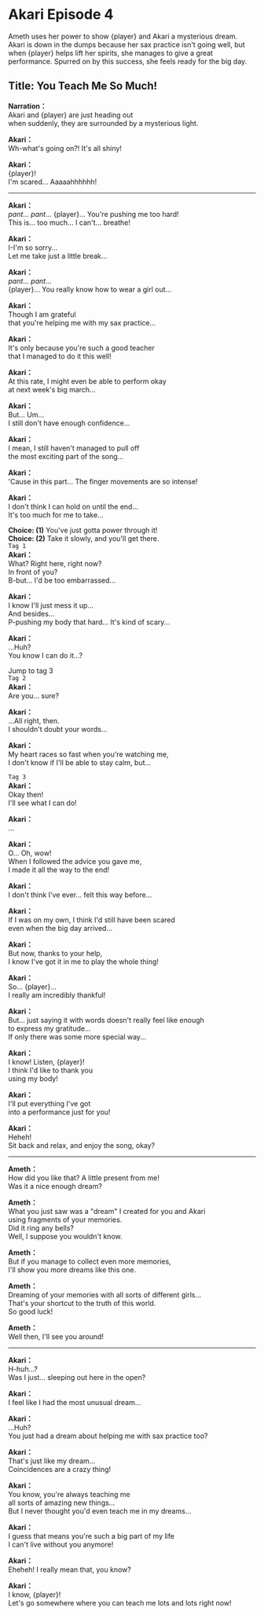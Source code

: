 # Akari Episode 4
Ameth uses her power to show {player} and Akari a mysterious dream. Akari is down in the dumps because her sax practice isn't going well, but when {player} helps lift her spirits, she manages to give a great performance. Spurred on by this success, she feels ready for the big day.
  
## Title: You Teach Me So Much!
  
**Narration：**  
Akari and {player} are just heading out  
when suddenly, they are surrounded by a mysterious light.  
  
**Akari：**  
Wh-what's going on?! It's all shiny!  
  
**Akari：**  
{player}!  
I'm scared... Aaaaahhhhhh!  
  

---  
  
**Akari：**  
*pant*... *pant*... {player}... You're pushing me too hard!  
This is... too much... I can't... breathe!  
  
**Akari：**  
I-I'm so sorry...  
Let me take just a little break...  
  
**Akari：**  
*pant*... *pant*...  
{player}... You really know how to wear a girl out...  
  
**Akari：**  
Though I am grateful  
that you're helping me with my sax practice...  
  
**Akari：**  
It's only because you're such a good teacher  
that I managed to do it this well!  
  
**Akari：**  
At this rate, I might even be able to perform okay  
at next week's big march...  
  
**Akari：**  
But... Um...  
I still don't have enough confidence...  
  
**Akari：**  
I mean, I still haven't managed to pull off  
the most exciting part of the song...  
  
**Akari：**  
'Cause in this part... The finger movements are so intense!  
  
**Akari：**  
I don't think I can hold on until the end...  
It's too much for me to take...  
  
**Choice: (1)**  You've just gotta power through it!  
**Choice: (2)**  Take it slowly, and you'll get there.  
`Tag 1`  
**Akari：**  
What? Right here, right now?  
In front of you?  
B-but... I'd be too embarrassed...  
  
**Akari：**  
I know I'll just mess it up...  
And besides...  
P-pushing my body that hard... It's kind of scary...  
  
**Akari：**  
...Huh?  
You know I can do it...?  
  
Jump to tag 3  
`Tag 2`  
**Akari：**  
Are you... sure?  
  
**Akari：**  
...All right, then.  
I shouldn't doubt your words...  
  
**Akari：**  
My heart races so fast when you're watching me,  
I don't know if I'll be able to stay calm, but...  
  
`Tag 3`  
**Akari：**  
Okay then!  
I'll see what I can do!  
  
**Akari：**  
...  
  
**Akari：**  
O... Oh, wow!  
When I followed the advice you gave me,  
I made it all the way to the end!  
  
**Akari：**  
I don't think I've ever... felt this way before...  
  
**Akari：**  
If I was on my own, I think I'd still have been scared  
even when the big day arrived...  
  
**Akari：**  
But now, thanks to your help,  
I know I've got it in me to play the whole thing!  
  
**Akari：**  
So... {player}...  
I really am incredibly thankful!  
  
**Akari：**  
But... just saying it with words doesn't really feel like enough  
to express my gratitude...  
If only there was some more special way...  
  
**Akari：**  
I know! Listen, {player}!  
I think I'd like to thank you  
using my body!  
  
**Akari：**  
I'll put everything I've got  
into a performance just for you!  
  
**Akari：**  
Heheh!  
Sit back and relax, and enjoy the song, okay?  
  

---  
  
**Ameth：**  
How did you like that? A little present from me!  
Was it a nice enough dream?  
  
**Ameth：**  
What you just saw was a \"dream\" I created for you and Akari  
using fragments of your memories.  
Did it ring any bells?  
 Well, I suppose you wouldn't know.  
  
**Ameth：**  
But if you manage to collect even more memories,  
I'll show you more dreams like this one.  
  
**Ameth：**  
Dreaming of your memories with all sorts of different girls...  
That's your shortcut to the truth of this world.  
So good luck!  
  
**Ameth：**  
Well then, I'll see you around!  
  

---  
  
**Akari：**  
H-huh...?  
Was I just... sleeping out here in the open?  
  
**Akari：**  
I feel like I had the most unusual dream...  
  
**Akari：**  
...Huh?  
You just had a dream about helping me with sax practice too?  
  
**Akari：**  
That's just like my dream...  
Coincidences are a crazy thing!  
  
**Akari：**  
You know, you're always teaching me  
all sorts of amazing new things...  
But I never thought you'd even teach me in my dreams...  
  
**Akari：**  
I guess that means you're such a big part of my life  
I can't live without you anymore!  
  
**Akari：**  
Eheheh! I really mean that, you know?  
  
**Akari：**  
I know, {player}!  
Let's go somewhere where you can teach me lots and lots right now!  
